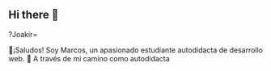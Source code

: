 ## Hi there 👋

?Joakir=

🌟¡Saludos! Soy Marcos, un apasionado estudiante autodidacta de desarrollo web.
💪 A través de mi camino como autodidacta 
